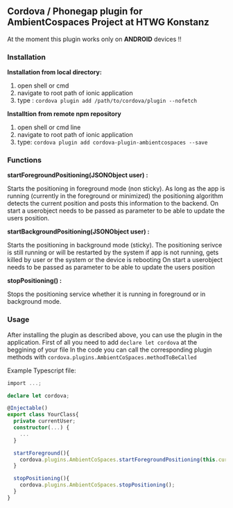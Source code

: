 ## Cordova / Phonegap plugin for AmbientCospaces Project at HTWG Konstanz

At the moment this plugin works only on **ANDROID** devices !!

### Installation
**Installation from local directory:**
1. open shell or cmd
2. navigate to root path of ionic application
3. type :  ``` cordova plugin add /path/to/cordova/plugin --nofetch ```

**Installtion from remote npm repository**
1. open shell or cmd line
2. navigate to root path of ionic application
3. type: ```cordova plugin add cordova-plugin-ambientcospaces --save```


### Functions

**startForegroundPositioning(JSONObject user) :**

Starts the positioning in foreground mode (non sticky). As long as the app is running (currently in the foreground or minimized) the positioning algorithm detects the current position and posts this information to the backend.
On start a userobject needs to be passed as parameter to be able to update the users position.

**startBackgroundPositioning(JSONObject user) :**

Starts the positioning in background mode (sticky). The positioning serivce is still running or will be restarted by the system if app is not running, gets killed by user or the system or the device is rebooting
On start a userobject needs to be passed as parameter to be able to update the users position

**stopPositioning() :**

Stops the positioning service whether it is running in foreground or in background mode.

### Usage

After installing the plugin as described above, you can use the plugin in the application.
First of all you need to add  ```declare let cordova```  at the beggining of your file In the code you can call the corresponding plugin methods with ```cordova.plugins.AmbientCoSpaces.methodToBeCalled```

Example Typescript file:

```TypeScript
import ...;

declare let cordova;

@Injectable()
export class YourClass{
  private currentUser;
  constructor(...) {
    ...
  }

  startForeground(){
    cordova.plugins.AmbientCoSpaces.startForegroundPositioning(this.currentUser);
  }

  stopPositioning(){
    cordova.plugins.AmbientCoSpaces.stopPositioning();
  }
}
```